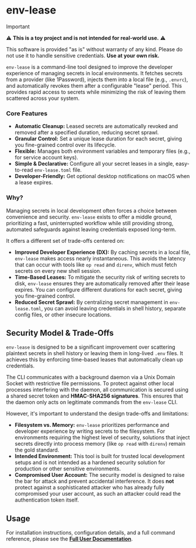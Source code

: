 # env-lease

> [!IMPORTANT]
> ⚠️ **This is a toy project and is not intended for real-world use.** ⚠️
>
> This software is provided "as is" without warranty of any kind. Please do not use it to handle sensitive credentials. **Use at your own risk.**

`env-lease` is a command-line tool designed to improve the developer experience of managing secrets in local environments. It fetches secrets from a provider (like 1Password), injects them into a local file (e.g., `.envrc`), and automatically revokes them after a configurable "lease" period. This provides rapid access to secrets while minimizing the risk of leaving them scattered across your system.

### Core Features

*   **Automatic Cleanup:** Leased secrets are automatically revoked and removed after a specified duration, reducing secret sprawl.
*   **Granular Control:** Set a unique lease duration for each secret, giving you fine-grained control over its lifecycle.
*   **Flexible:** Manages both environment variables and temporary files (e.g., for service account keys).
*   **Simple & Declarative:** Configure all your secret leases in a single, easy-to-read `env-lease.toml` file.
*   **Developer-Friendly:** Get optional desktop notifications on macOS when a lease expires.

### Why?

Managing secrets in local development often forces a choice between convenience and security. `env-lease` exists to offer a middle ground, prioritizing a fast, uninterrupted workflow while still providing strong, automated safeguards against leaving credentials exposed long-term.

It offers a different set of trade-offs centered on:

*   **Improved Developer Experience (DX):** By caching secrets in a local file, `env-lease` makes access nearly instantaneous. This avoids the latency that can occur with tools like `op read` and `direnv`, which must fetch secrets on every new shell session.
*   **Time-Based Leases:** To mitigate the security risk of writing secrets to disk, `env-lease` ensures they are automatically removed after their lease expires. You can configure different durations for each secret, giving you fine-grained control.
*   **Reduced Secret Sprawl:** By centralizing secret management in `env-lease.toml`, you can avoid leaving credentials in shell history, separate config files, or other insecure locations.

## Security Model & Trade-Offs

`env-lease` is designed to be a significant improvement over scattering plaintext secrets in shell history or leaving them in long-lived `.env` files. It achieves this by enforcing time-based leases that automatically clean up credentials.

The CLI communicates with a background daemon via a Unix Domain Socket with restrictive file permissions. To protect against other local processes interfering with the daemon, all communication is secured using a shared secret token and **HMAC-SHA256 signatures**. This ensures that the daemon only acts on legitimate commands from the `env-lease` CLI.

However, it's important to understand the design trade-offs and limitations:

*   **Filesystem vs. Memory:** `env-lease` prioritizes performance and developer experience by writing secrets to the filesystem. For environments requiring the highest level of security, solutions that inject secrets directly into process memory (like `op read` with `direnv`) remain the gold standard.
*   **Intended Environment:** This tool is built for trusted local development setups and is not intended as a hardened security solution for production or other sensitive environments.
*   **Compromised User Account:** The security model is designed to raise the bar for attack and prevent accidental interference. It does **not** protect against a sophisticated attacker who has already fully compromised your user account, as such an attacker could read the authentication token itself.


## Usage

For installation instructions, configuration details, and a full command reference, please see the **[Full User Documentation](docs/USAGE.md)**.


